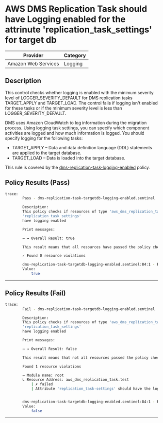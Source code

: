 # AWS DMS Replication Task should have Logging enabled for the attrinute 'replication_task_settings' for target db

| Provider            |    Category   |
| ------------------- |   ---------   |
| Amazon Web Services |    Logging    |

## Description

This control checks whether logging is enabled with the minimum severity level of LOGGER_SEVERITY_DEFAULT for DMS replication tasks TARGET_APPLY and TARGET_LOAD. The control fails if logging isn't enabled for these tasks or if the minimum severity level is less than LOGGER_SEVERITY_DEFAULT.

DMS uses Amazon CloudWatch to log information during the migration process. Using logging task settings, you can specify which component activities are logged and how much information is logged. You should specify logging for the following tasks:

  - TARGET_APPLY – Data and data definition language (DDL) statements are applied to the target database.
  - TARGET_LOAD – Data is loaded into the target database.

This rule is covered by the [dms-replication-task-logging-enabled](https://github.com/hashicorp/policy-library-FSBP-Policy-Set-for-AWS-Terraform/blob/main/policies/dms-replication-task-logging-enabled.sentinel) policy.

## Policy Results (Pass)

```bash
trace:
        Pass - dms-replication-task-targetdb-logging-enabled.sentinel

        Description:
        This policy checks if resources of type 'aws_dms_replication_task' have the
        'replication_task_settings'
        have logging enabled

        Print messages:

        → → Overall Result: true

        This result means that all resources have passed the policy check for the policy dms-replication-task-targetdb-logging-enabled.

        ✓ Found 0 resource violations

        dms-replication-task-targetdb-logging-enabled.sentinel:84:1 - Rule "main"
        Value:
            true
```

---

## Policy Results (Fail)

```bash
trace:
        Fail - dms-replication-task-targetdb-logging-enabled.sentinel

        Description:
        This policy checks if resources of type 'aws_dms_replication_task' have the
        'replication_task_settings'
        have logging enabled

        Print messages:

        → → Overall Result: false

        This result means that not all resources passed the policy check and the protected behavior is not allowed for the policy dms-replication-instances-should-not-be-public.

        Found 1 resource violations

        → Module name: root
        ↳ Resource Address: aws_dms_replication_task.test
            | ✗ failed
            | Attribute 'replication_task-settings' should have the logging enabled for AWS DMS Replication Task.Refer to https://docs.aws.amazon.com/securityhub/latest/userguide/dms-controls.html#dms-7 for more details.


        dms-replication-task-targetdb-logging-enabled.sentinel:84:1 - Rule "main"
        Value:
            false
```

---
